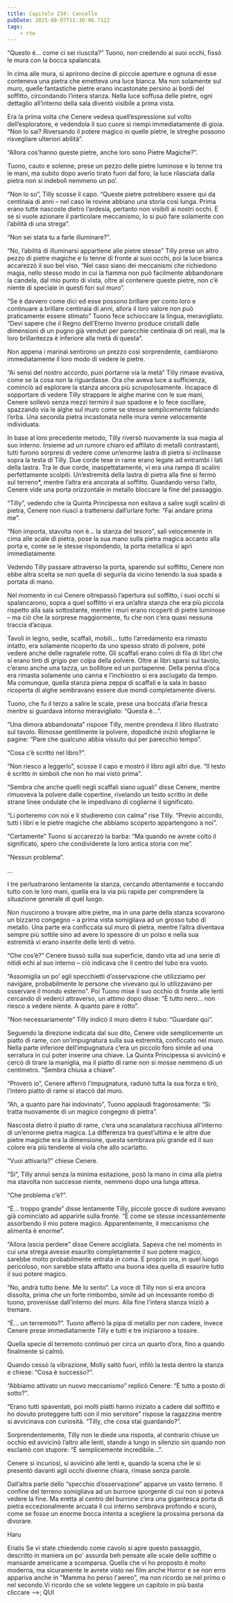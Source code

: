 ```yaml
---
title: Capitolo 234: Cancello
pubDate: 2025-08-07T11:30:06.712Z
tags:
    - rtw
---
```



“Questo è… come ci sei riuscita?” Tuono, non credendo ai suoi occhi, fissò le mura con la bocca spalancata.


In cima alle mura, si aprirono decine di piccole aperture e ognuna di esse conteneva una pietra che emetteva una luce bianca. Ma non solamente sul muro, quelle fantastiche pietre erano incastonate persino ai bordi del soffitto, circondando l’intera stanza. Nella luce soffusa delle pietre, ogni dettaglio all’interno della sala diventò visibile a prima vista.


Era la prima volta che Cenere vedeva quell’espressione sul volto dell’esploratore, e vedendola il suo cuore si riempì immediatamente di gioia. “Non lo sai? Riversando il potere magico in quelle pietre, le streghe possono risvegliare ulteriori abilità”.


“Allora cos’hanno queste pietre, anche loro sono Pietre Magiche?”.


Tuono, cauto e solenne, prese un pezzo delle pietre luminose e lo tenne tra le mani, ma subito dopo averlo tirato fuori dal foro, la luce rilasciata dalla pietra non si indebolì nemmeno un po’.


“Non lo so”, Tilly scosse il capo. “Queste pietre potrebbero essere qui da centinaia di anni – nel caso le rovine abbiano una storia così lunga. Prima erano tutte nascoste dietro l’ardesia, pertanto non visibili ai nostri occhi. E se si vuole azionare il particolare meccanismo, lo si può fare solamente con l’abilità di una strega”.


“Non sei stata tu a farle illuminare?”.


“No, l’abilità di illuminarsi appartiene alle pietre stesse” Tilly prese un altro pezzo di pietre magiche e lo tenne di fronte ai suoi occhi, poi la luce bianca accarezzò il suo bel viso. “Nel caso siano dei meccanismi che richiedono magia, nello stesso modo in cui la fiamma non può facilmente abbandonare la candela, dal mio punto di vista, oltre al contenere queste pietre, non c’è niente di speciale in questi fori sul muro”.


“Se è davvero come dici ed esse possono brillare per conto loro e continuare a brillare centinaia di anni, allora il loro valore non può praticamente essere stimato” Tuono fece schioccare la lingua, meravigliato. “Devi sapere che il Regno dell’Eterno Inverno produce cristalli dalle dimensioni di un pugno già venduti per parecchie centinaia di ori reali, ma la loro brillantezza è inferiore alla metà di questa”.


Non appena i marinai sentirono un prezzo così sorprendente, cambiarono immediatamente il loro modo di vedere le pietre.


“Ai sensi del nostro accordo, puoi portarne via la metà” Tilly rimase evasiva, come se la cosa non la riguardasse. Ora che aveva luce a sufficienza, cominciò ad esplorare la stanza ancora più scrupolosamente. Incapace di sopportare di vedere Tilly strappare le alghe marine con le sue mani, Cenere sollevò senza mezzi termini il suo spadone e lo fece oscillare, spazzando via le alghe sul muro come se stesse semplicemente falciando l’erba. Una seconda pietra incastonata nelle mura venne velocemente individuata.


In base al loro precedente metodo, Tilly riversò nuovamente la sua magia al suo interno. Insieme ad un rumore chiaro ed affilato di metalli contrastanti, tutti furono sorpresi di vedere come un’enorme lastra di pietra si inclinasse sopra la testa di Tilly. Due corde tese in rame erano legate ad entrambi i lati della lastra. Tra le due corde, inaspettatamente, vi era una rampa di scalini perfettamente scolpiti. Un’estremità della lastra di pietra alla fine si fermò sul terreno*, mentre l’altra era ancorata al soffitto. Guardando verso l’alto, Cenere vide una porta orizzontale in metallo bloccare la fine del passaggio.


“Tilly”, vedendo che la Quinta Principessa non esitava a salire sugli scalini di pietra, Cenere non riuscì a trattenersi dall’urlare forte: “Fai andare prima me”.


“Non importa, stavolta non è… la stanza del tesoro”, salì velocemente in cima alle scale di pietra, pose la sua mano sulla pietra magica accanto alla porta e, come se le stesse rispondendo, la porta metallica si aprì immediatamente.


Vedendo Tilly passare attraverso la porta, sparendo sul soffitto, Cenere non ebbe altra scelta se non quella di seguirla da vicino tenendo la sua spada a portata di mano.


Nel momento in cui Cenere oltrepassò l’apertura sul soffitto, i suoi occhi si spalancarono, sopra a quel soffitto vi era un’altra stanza che era più piccola rispetto alla sala sottostante, mentre i muri erano ricoperti di pietre luminose – ma ciò che la sorprese maggiormente, fu che non c’era quasi nessuna traccia d’acqua.


Tavoli in legno, sedie, scaffali, mobili… tutto l’arredamento era rimasto intatto, era solamente ricoperto da uno spesso strato di polvere, poté vedere anche delle ragnatele rotte. Gli scaffali erano colmi di fila di libri che si erano tinti di grigio per colpa della polvere. Oltre ai libri sparsi sul tavolo, c’erano anche una tazza, un bollitore ed un portapenne. Della penna d’oca era rimasta solamente una canna e l’inchiostro si era asciugato da tempo. Ma comunque, quella stanza piena zeppa di scaffali e la sala in basso ricoperta di alghe sembravano essere due mondi completamente diversi.


Tuono, che fu il terzo a salire le scale, prese una boccata d’aria fresca mentre si guardava intorno meravigliato: “Questa è…”.


“Una dimora abbandonata” rispose Tilly, mentre prendeva il libro illustrato sul tavolo. Rimosse gentilmente la polvere, dopodiché iniziò sfogliarne le pagine: “Pare che qualcuno abbia vissuto qui per parecchio tempo”.


“Cosa c’è scritto nel libro?”.


“Non riesco a leggerlo”, scosse il capo e mostrò il libro agli altri due. “Il testo è scritto in simboli che non ho mai visto prima”.


“Sembra che anche quelli negli scaffali siano uguali” disse Cenere, mentre rimuoveva la polvere dalle copertine, rivelando un testo scritto in delle strane linee ondulate che le impedivano di coglierne il significato.


“Li porteremo con noi e li studieremo con calma” rise Tilly. “Previo accordo, tutti i libri e le pietre magiche che abbiamo scoperto appartengono a noi”.


“Certamente” Tuono si accarezzò la barba: “Ma quando ne avrete colto il significato, spero che condividerete la loro antica storia con me”.


“Nessun problema”.


…


I tre perlustrarono lentamente la stanza, cercando attentamente e toccando tutto con le loro mani, quella era la via più rapida per comprendere la situazione generale di quel luogo.


Non riuscirono a trovare altre pietre, ma in una parte della stanza scovarono un bizzarro congegno – a prima vista somigliava ad un grosso tubo di metallo. Una parte era conficcata sul muro di pietra, mentre l’altra diventava sempre più sottile sino ad avere lo spessore di un polso e nella sua estremità vi erano inserite delle lenti di vetro.


“Che cos’è?” Cenere bussò sulla sua superficie, dando vita ad una serie di nitidi echi al suo interno – ciò indicava che il centro del tubo era vuoto.


“Assomiglia un po’ agli specchietti d’osservazione che utilizziamo per navigare, probabilmente le persone che vivevano qui lo utilizzavano per osservare il mondo esterno”. Poi Tuono mise il suo occhio di fronte alle lenti cercando di vederci attraverso, un attimo dopo disse: “Ѐ tutto nero… non riesco a vedere niente. A quanto pare è rotto”.


“Non necessariamente” Tilly indicò il muro dietro il tubo: “Guardate qui”.


Seguendo la direzione indicata dal suo dito, Cenere vide semplicemente un piatto di rame, con un’impugnatura sulla sua estremità, conficcato nel muro. Nella parte inferiore dell’impugnatura c’era un piccolo foro simile ad una serratura in cui poter inserire una chiave. La Quinta Principessa si avvicinò e cercò di tirare la maniglia, ma il piatto di rame non si mosse nemmeno di un centimetro. “Sembra chiusa a chiave”.


“Proverò io”, Cenere afferrò l’impugnatura, radunò tutta la sua forza e tirò, l’intero piatto di rame si staccò dal muro.


“Ah, a quanto pare hai indovinato”, Tuono applaudì fragorosamente: “Si tratta nuovamente di un magico congegno di pietra”.


Nascosta dietro il piatto di rame, c’era una scanalatura racchiusa all’interno di un’enorme pietra magica. La differenza tra quest’ultima e le altre due pietre magiche era la dimensione, questa sembrava più grande ed il suo colore era più tendente al viola che allo scarlatto.


“Vuoi attivarla?” chiese Cenere.


“Sì”, Tilly annuì senza la minima esitazione, posò la mano in cima alla pietra ma stavolta non successe niente, nemmeno dopo una lunga attesa.


“Che problema c’è?”.


“Ѐ… troppo grande” disse lentamente Tilly, piccole gocce di sudore avevano già cominciato ad apparirle sulla fronte. “Ѐ come se stesse incessantemente assorbendo il mio potere magico. Apparentemente, il meccanismo che alimenta è enorme”.


“Allora lascia perdere” disse Cenere accigliata. Sapeva che nel momento in cui una strega avesse esaurito completamente il suo potere magico, sarebbe molto probabilmente entrata in coma. E proprio ora, in quel luogo pericoloso, non sarebbe stata affatto una buona idea quella di esaurire tutto il suo potere magico.


“No, andrà tutto bene. Me lo sento”. La voce di Tilly non si era ancora dissolta, prima che un forte rimbombo, simile ad un incessante rombo di tuono, provenisse dall’interno del muro. Alla fine l’intera stanza iniziò a tremare.


“Ѐ… un terremoto?”. Tuono afferrò la pipa di metallo per non cadere, invece Cenere prese immediatamente Tilly e tutti e tre iniziarono a tossire.


Quella specie di terremoto continuò per circa un quarto d’ora, fino a quando finalmente si calmò.


Quando cessò la vibrazione, Molly saltò fuori, infilò la testa dentro la stanza e chiese: “Cosa è successo?”.


“Abbiamo attivato un nuovo meccanismo” replicò Cenere: “Ѐ tutto a posto di sotto?”.


“Erano tutti spaventati, poi molti piatti hanno iniziato a cadere dal soffitto e ho dovuto proteggere tutti con il mio servitore” rispose la ragazzina mentre si avvicinava con curiosità. “Tilly, che cosa stai guardando?”.


Sorprendentemente, Tilly non le diede una risposta, al contrario chiuse un occhio ed avvicinò l’altro alle lenti, stando a lungo in silenzio sin quando non esclamò con stupore: “Ѐ semplicemente incredibile…”.


Cenere si incuriosì, si avvicinò alle lenti e, quando la scena che le si presentò davanti agli occhi divenne chiara, rimase senza parole.


Dall’altra parte dello “specchio d’osservazione” apparve un vasto terreno. Il confine del terreno somigliava ad un burrone sporgente di cui non si poteva vedere la fine. Ma eretta al centro del burrone c’era una gigantesca porta di pietra eccezionalmente arcuata il cui interno sembrava profondo e scuro, come se fosse un enorme bocca intenta a scegliere la prossima persona da divorare.






Haru


 


 Erialis  Se vi state chiedendo come cavolo si apre questo passaggio, descritto in maniera un po' assurda beh pensate alle scale delle soffitte o mansarde americane  a scomparsa. Quella che vi ho proposto è molto moderna, ma sicuramente le avrete visto nei film anche Horror e se non erro appariva anche in "Mamma ho perso l'aereo", ma non ricordo se nel primo o nel secondo.Vi ricordo che se volete leggere un capitolo in più basta cliccare -->; QUI   
                                


                                



